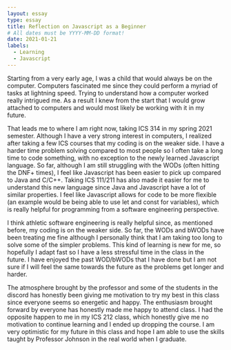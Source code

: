 ```yaml
---
layout: essay
type: essay
title: Reflection on Javascript as a Beginner
# All dates must be YYYY-MM-DD format!
date: 2021-01-21
labels:
  - Learning
  - Javascript
---
```


Starting from a very early age, I was a child that would always be on the computer. Computers fascinated me since they could perform a myriad of tasks at lightning speed. Trying to understand how a computer worked really intrigued me. As a result I knew from the start that I would grow attached to computers and would most likely be working with it in my future.

That leads me to where I am right now, taking ICS 314 in my spring 2021 semester. Although I have a very strong interest in computers, I realized after taking a few ICS courses that my coding is on the weaker side. I have a harder time problem solving compared to most people so I often take a long time to code something, with no exception to the newly learned Javascript language. So far, although I am still struggling with the WODs (often hitting the DNF+ times), I feel like Javascript has been easier to pick up compared to Java and C/C++. Taking ICS 111/211 has also made it easier for me to understand this new language since Java and Javascript have a lot of similar properties. I feel like Javascript allows for code to be more flexible (an example would be being able to use let and const for variables), which is really helpful for programming from a software engineering perspective. 

I think athletic software engineering is really helpful since, as mentioned before, my coding is on the weaker side. So far, the WODs and bWODs have been treating me fine although I personally think that I am taking too long to solve some of the simpler problems. This kind of learning is new for me, so hopefully I adapt fast so I have a less stressful time in the class in the future. I have enjoyed the past WOD/bWODs that I have done but I am not sure if I will feel the same towards the future as the problems get longer and harder.

The atmosphere brought by the professor and some of the students in the discord has honestly been giving me motivation to try my best in this class since everyone seems so energetic and happy. The enthusiasm brought forward by everyone has honestly made me happy to attend class. I had the opposite happen to me in my ICS 212 class, which honestly give me no motivation to continue learning and I ended up dropping the course. I am very optimistic for my future in this class and hope I am able to use the skills taught by Professor Johnson in the real world when I graduate.

